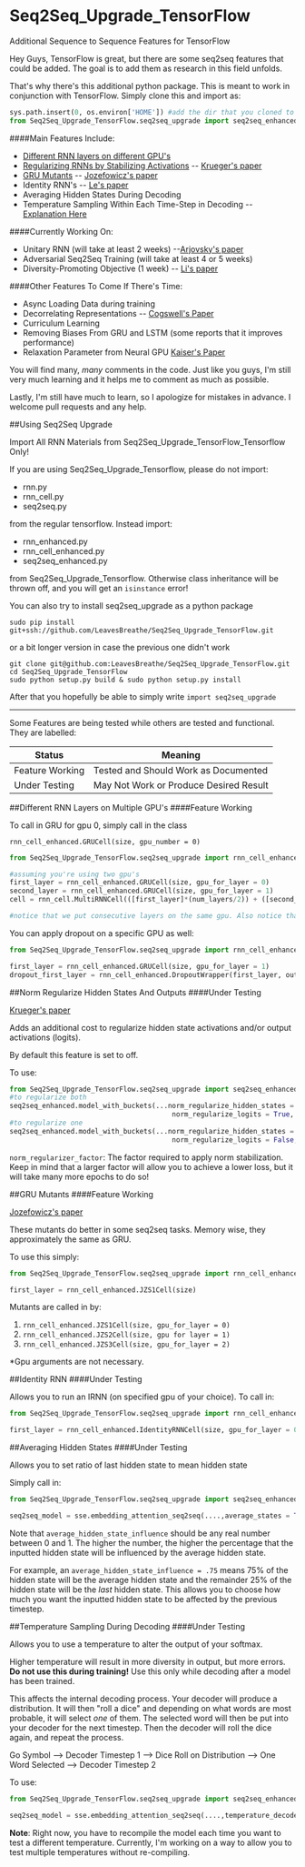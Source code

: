 # Seq2Seq_Upgrade_TensorFlow
Additional Sequence to Sequence Features for TensorFlow

Hey Guys, TensorFlow is great, but there are some seq2seq features that could be added. The goal is to add them as research in this field unfolds.

That's why there's this additional python package. This is meant to work in conjunction with TensorFlow. Simply clone this and import as:

```python
sys.path.insert(0, os.environ['HOME']) #add the dir that you cloned to
from Seq2Seq_Upgrade_TensorFlow.seq2seq_upgrade import seq2seq_enhanced, rnn_cell_enhanced
```

####Main Features Include:

- [Different RNN layers on different GPU's](https://github.com/LeavesBreathe/Seq2Seq_Upgrade_TensorFlow#different-rnn-layers-on-multiple-gpus)
- [Regularizing RNNs by Stabilizing Activations](https://github.com/LeavesBreathe/Seq2Seq_Upgrade_TensorFlow#norm-regularize-hidden-states-and-outputs) -- [Krueger's paper](http://arxiv.org/pdf/1511.08400.pdf)
- [GRU Mutants](#gru-mutants) -- [Jozefowicz's paper](http://www.jmlr.org/proceedings/papers/v37/jozefowicz15.pdf)
- Identity RNN's -- [Le's paper](http://arxiv.org/pdf/1504.00941v2.pdf)
- Averaging Hidden States During Decoding
- Temperature Sampling Within Each Time-Step in Decoding --  [Explanation Here](https://www.reddit.com/r/MachineLearning/comments/3vzlzz/reproducing_a_neural_conversational_model_in_torch/)

####Currently Working On:

- Unitary RNN (will take at least 2 weeks) --[Arjovsky's paper](http://arxiv.org/abs/1511.06464v2.pdf)
- Adversarial Seq2Seq Training (will take at least 4 or 5 weeks)
- Diversity-Promoting Objective (1 week) -- [Li's paper](http://arxiv.org/pdf/1510.03055v1.pdf)


####Other Features To Come If There's Time:

- Async Loading Data during training 
- Decorrelating Representations -- [Cogswell's Paper](http://arxiv.org/pdf/1511.06068v1.pdf)
- Curriculum Learning 
- Removing Biases From GRU and LSTM (some reports that it improves performance)
- Relaxation Parameter from Neural GPU [Kaiser's Paper](http://arxiv.org/pdf/1511.08228v1.pdf)

You will find many, *many* comments in the code. Just like you guys, I'm still very much learning and it helps me to comment as much as possible. 

Lastly, I'm still have much to learn, so I apologize for mistakes in advance. I welcome pull requests and any help. 



##Using Seq2Seq Upgrade

Import All RNN Materials from Seq2Seq_Upgrade_TensorFlow_Tensorflow Only!

If you are using Seq2Seq_Upgrade_Tensorflow, please do not import:
- rnn.py
- rnn_cell.py
- seq2seq.py

from the regular tensorflow. Instead import:

- rnn_enhanced.py
- rnn_cell_enhanced.py
- seq2seq_enhanced.py

from Seq2Seq_Upgrade_Tensorflow. Otherwise class inheritance will be thrown off, and you will get an `isinstance` error!

You can also try to install seq2seq_upgrade as a python package

    sudo pip install git+ssh://github.com/LeavesBreathe/Seq2Seq_Upgrade_TensorFlow.git

or a bit longer version in case the previous one didn't work

    git clone git@github.com:LeavesBreathe/Seq2Seq_Upgrade_TensorFlow.git
    cd Seq2Seq_Upgrade_TensorFlow
    sudo python setup.py build & sudo python setup.py install
    
After that you hopefully be able to simply write `import seq2seq_upgrade`

------
Some Features are being tested while others are tested and functional. They are labelled:

Status | Meaning
------------- | -------------
Feature Working  | Tested and Should Work as Documented
Under Testing  | May Not Work or Produce Desired Result


##Different RNN Layers on Multiple GPU's
####Feature Working

To call in GRU for gpu 0, simply call in the class

`rnn_cell_enhanced.GRUCell(size, gpu_number = 0)`


```python      
from Seq2Seq_Upgrade_TensorFlow.seq2seq_upgrade import rnn_cell_enhanced

#assuming you're using two gpu's
first_layer = rnn_cell_enhanced.GRUCell(size, gpu_for_layer = 0)
second_layer = rnn_cell_enhanced.GRUCell(size, gpu_for_layer = 1)
cell = rnn_cell.MultiRNNCell(([first_layer]*(num_layers/2)) + ([second_layer]*(num_layers/2)))

#notice that we put consecutive layers on the same gpu. Also notice that you need to use an even number of layers.
```

You can apply dropout on a specific GPU as well:

```python
from Seq2Seq_Upgrade_TensorFlow.seq2seq_upgrade import rnn_cell_enhanced

first_layer = rnn_cell_enhanced.GRUCell(size, gpu_for_layer = 1)
dropout_first_layer = rnn_cell_enhanced.DropoutWrapper(first_layer, output_keep_prob = 0.80, gpu_for_layer = 1)
```


##Norm Regularize Hidden States And Outputs
####Under Testing

[Krueger's paper](http://arxiv.org/pdf/1511.08400.pdf)

Adds an additional cost to regularize hidden state activations and/or output activations (logits).

By default this feature is set to off. 

To use:

```python      
from Seq2Seq_Upgrade_TensorFlow.seq2seq_upgrade import seq2seq_enhanced
#to regularize both
seq2seq_enhanced.model_with_buckets(...norm_regularize_hidden_states = True, 
										norm_regularize_logits = True, norm_regularize_factor = 50)
#to regularize one
seq2seq_enhanced.model_with_buckets(...norm_regularize_hidden_states = True, 
										norm_regularize_logits = False, norm_regularize_factor = 50)
```

`norm_regularizer_factor`: The factor required to apply norm stabilization. Keep 
in mind that a larger factor will allow you to achieve a lower loss, but it will take
many more epochs to do so!


##GRU Mutants
####Feature Working

[Jozefowicz's paper](http://www.jmlr.org/proceedings/papers/v37/jozefowicz15.pdf)

These mutants do better in some seq2seq tasks. Memory wise, they approximately the same as GRU.

To use this simply:

```python
from Seq2Seq_Upgrade_TensorFlow.seq2seq_upgrade import rnn_cell_enhanced

first_layer = rnn_cell_enhanced.JZS1Cell(size)
```
Mutants are called in by:

1. `rnn_cell_enhanced.JZS1Cell(size, gpu_for_layer = 0)`
2. `rnn_cell_enhanced.JZS2Cell(size, gpu for layer = 1)`
3. `rnn_cell_enhanced.JZS3Cell(size, gpu_for_layer = 2)`

*Gpu arguments are not necessary. 


##Identity RNN
####Under Testing

Allows you to run an IRNN (on specified gpu of your choice). To call in:

```python
from Seq2Seq_Upgrade_TensorFlow.seq2seq_upgrade import rnn_cell_enhanced

first_layer = rnn_cell_enhanced.IdentityRNNCell(size, gpu_for_layer = 0)
```


##Averaging Hidden States
####Under Testing

Allows you to set ratio of last hidden state to mean hidden state

Simply call in:

```python
from Seq2Seq_Upgrade_TensorFlow.seq2seq_upgrade import seq2seq_enhanced as sse

seq2seq_model = sse.embedding_attention_seq2seq(....,average_states = True, average_hidden_state_influence = 0.5)
```

Note that `average_hidden_state_influence` should be any real number between 0 and 1. The higher the number, the higher the percentage that the inputted hidden state will be influenced by the average hidden state.

For example, an `average_hidden_state_influence = .75` means 75% of the hidden state will be the average hidden state and the remainder 25% of the hidden state will be the *last* hidden state. This allows you to choose how much you want the inputted hidden state to be affected by the previous timestep. 



##Temperature Sampling During Decoding
####Under Testing

Allows you to use a temperature to alter the output of your softmax. 

Higher temperature will result in more diversity in output, but more errors. **Do not use this during training!** Use this only while decoding after a model has been trained. 

This affects the internal decoding process. Your decoder will produce a distribution. It will then "roll a dice"
and depending on what words are most probable, it will select *one* of them. The selected word will then be put into your decoder
for the next timestep. Then the decoder will roll the dice again, and repeat the process.

Go Symbol --> Decoder Timestep 1 --> Dice Roll on Distribution --> One Word Selected --> Decoder Timestep 2

To use:

```python
from Seq2Seq_Upgrade_TensorFlow.seq2seq_upgrade import seq2seq_enhanced as sse

seq2seq_model = sse.embedding_attention_seq2seq(....,temperature_decode = True, temperature = 1.0)
```

**Note**: Right now, you have to recompile the model each time you want to test a different temperature. Currently,
I'm working on a way to allow you to test multiple temperatures without re-compiling. 



